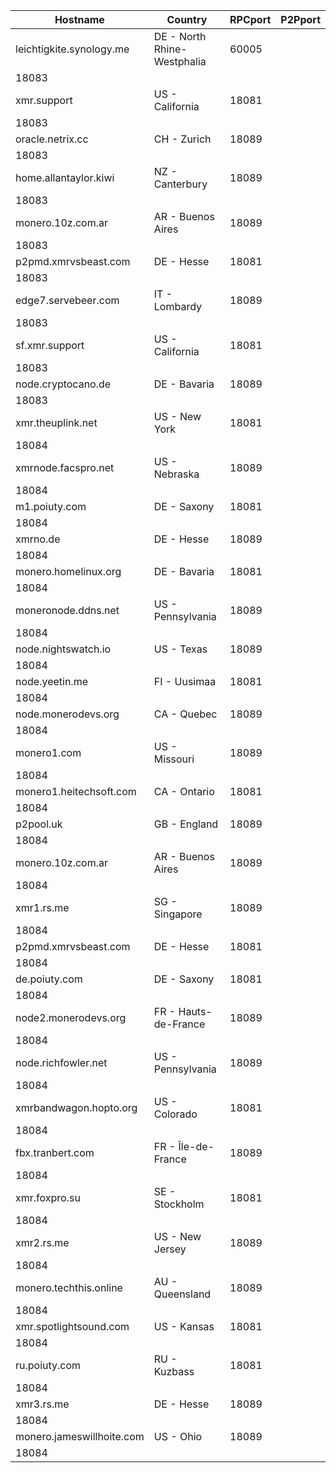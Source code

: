 Hostname | Country | RPCport | P2Pport
--- | --- | --- | ---
leichtigkite.synology.me | DE - North Rhine-Westphalia | 60005
 | 18083
xmr.support | US - California | 18081
 | 18083
oracle.netrix.cc | CH - Zurich | 18089
 | 18083
home.allantaylor.kiwi | NZ - Canterbury | 18089
 | 18083
monero.10z.com.ar | AR - Buenos Aires | 18089
 | 18083
p2pmd.xmrvsbeast.com | DE - Hesse | 18081
 | 18083
edge7.servebeer.com | IT - Lombardy | 18089
 | 18083
sf.xmr.support | US - California | 18081
 | 18083
node.cryptocano.de | DE - Bavaria | 18089
 | 18083
xmr.theuplink.net | US - New York | 18081
 | 18084
xmrnode.facspro.net | US - Nebraska | 18089
 | 18084
m1.poiuty.com | DE - Saxony | 18081
 | 18084
xmrno.de | DE - Hesse | 18089
 | 18084
monero.homelinux.org | DE - Bavaria | 18081
 | 18084
moneronode.ddns.net | US - Pennsylvania | 18089
 | 18084
node.nightswatch.io | US - Texas | 18089
 | 18084
node.yeetin.me | FI - Uusimaa | 18081
 | 18084
node.monerodevs.org | CA - Quebec | 18089
 | 18084
monero1.com | US - Missouri | 18089
 | 18084
monero1.heitechsoft.com | CA - Ontario | 18081
 | 18084
p2pool.uk | GB - England | 18089
 | 18084
monero.10z.com.ar | AR - Buenos Aires | 18089
 | 18084
xmr1.rs.me | SG - Singapore | 18089
 | 18084
p2pmd.xmrvsbeast.com | DE - Hesse | 18081
 | 18084
de.poiuty.com | DE - Saxony | 18081
 | 18084
node2.monerodevs.org | FR - Hauts-de-France | 18089
 | 18084
node.richfowler.net | US - Pennsylvania | 18089
 | 18084
xmrbandwagon.hopto.org | US - Colorado | 18081
 | 18084
fbx.tranbert.com | FR - Île-de-France | 18089
 | 18084
xmr.foxpro.su | SE - Stockholm | 18081
 | 18084
xmr2.rs.me | US - New Jersey | 18089
 | 18084
monero.techthis.online | AU - Queensland | 18089
 | 18084
xmr.spotlightsound.com | US - Kansas | 18081
 | 18084
ru.poiuty.com | RU - Kuzbass | 18081
 | 18084
xmr3.rs.me | DE - Hesse | 18089
 | 18084
monero.jameswillhoite.com | US - Ohio | 18089
 | 18084
